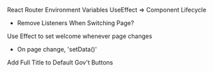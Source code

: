React Router
Environment Variables
UseEffect => Component Lifecycle

- Remove Listeners When Switching Page?

Use Effect to set welcome whenever page changes

- On page change, 'setData()'

Add Full Title to Default Gov't Buttons
